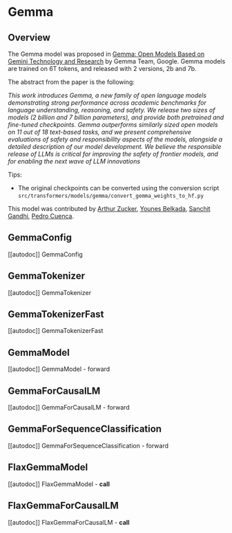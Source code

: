 <!--Copyright 2024 The HuggingFace Team. All rights reserved.

Licensed under the Apache License, Version 2.0 (the "License"); you may not use this file except in compliance with
the License. You may obtain a copy of the License at

http://www.apache.org/licenses/LICENSE-2.0

Unless required by applicable law or agreed to in writing, software distributed under the License is distributed on
an "AS IS" BASIS, WITHOUT WARRANTIES OR CONDITIONS OF ANY KIND, either express or implied. See the License for the
specific language governing permissions and limitations under the License.

⚠️ Note that this file is in Markdown but contain specific syntax for our doc-builder (similar to MDX) that may not be
rendered properly in your Markdown viewer.

-->

# Gemma

## Overview

The Gemma model was proposed in [Gemma: Open Models Based on Gemini Technology and Research](https://blog.google/technology/developers/gemma-open-models/) by Gemma Team, Google.
Gemma models are trained on 6T tokens, and released with 2 versions, 2b and 7b.

The abstract from the paper is the following:

*This work introduces Gemma, a new family of open language models demonstrating strong performance across academic benchmarks for language understanding, reasoning, and safety. We release two sizes of models (2 billion and 7 billion parameters), and provide both pretrained and fine-tuned checkpoints. Gemma outperforms similarly sized open models on 11 out of 18 text-based tasks, and we present comprehensive evaluations of safety and responsibility aspects of the models, alongside a detailed description of our model development. We believe the responsible release of LLMs is critical for improving the safety of frontier models, and for enabling the next wave of LLM innovations*

Tips:

- The original checkpoints can be converted using the conversion script `src/transformers/models/gemma/convert_gemma_weights_to_hf.py` 

This model was contributed by [Arthur Zucker](https://hf-mirror.com/ArthurZ), [Younes Belkada](https://hf-mirror.com/ybelkada), [Sanchit Gandhi](https://hf-mirror.com/sanchit-gandhi), [Pedro Cuenca](https://hf-mirror.com/pcuenq).


## GemmaConfig

[[autodoc]] GemmaConfig

## GemmaTokenizer

[[autodoc]] GemmaTokenizer


## GemmaTokenizerFast

[[autodoc]] GemmaTokenizerFast

## GemmaModel

[[autodoc]] GemmaModel
    - forward

## GemmaForCausalLM

[[autodoc]] GemmaForCausalLM
    - forward

## GemmaForSequenceClassification

[[autodoc]] GemmaForSequenceClassification
    - forward

## FlaxGemmaModel

[[autodoc]] FlaxGemmaModel
    - __call__

## FlaxGemmaForCausalLM

[[autodoc]] FlaxGemmaForCausalLM
    - __call__
